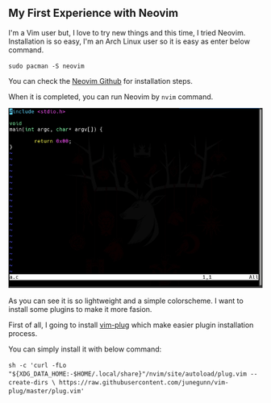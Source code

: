 ## My First Experience with Neovim

I'm a Vim user but, I love to try new things and this time, I tried Neovim.
Installation is so easy, I'm an Arch Linux user so it is easy as enter below command.

`sudo pacman -S neovim` 

You can check the [Neovim Github](https://github.com/neovim/neovim/wiki/Installing-Neovim) for installation steps.

When it is completed, you can run Neovim by `nvim` command.

![](https://github.com/kousha1999/kousha1999.github.io/blob/main/images/neovim-01.png)

As you can see it is so lightweight and a simple colorscheme. I want to install some plugins to make it more fasion.

First of all, I going to install [vim-plug](https://github.com/junegunn/vim-plug) which make easier plugin installation process.

You can simply install it with below command:

`sh -c 'curl -fLo "${XDG_DATA_HOME:-$HOME/.local/share}"/nvim/site/autoload/plug.vim --create-dirs \
    https://raw.githubusercontent.com/junegunn/vim-plug/master/plug.vim'`
